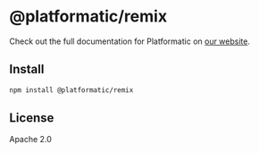 # @platformatic/remix

Check out the full documentation for Platformatic on [our website](https://docs.platformatic.dev).

## Install

```sh
npm install @platformatic/remix
```

## License

Apache 2.0
